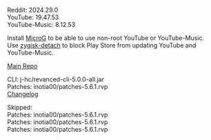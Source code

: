 Reddit: 2024.29.0  
YouTube: 19.47.53  
YouTube-Music: 8.12.53  

Install [MicroG](https://github.com/ReVanced/GmsCore/releases) to be able to use non-root YouTube or YouTube-Music.  
Use [zygisk-detach](https://github.com/j-hc/zygisk-detach) to block Play Store from updating YouTube and YouTube-Music.  

[Main Repo](https://github.com/epicmann24/revanced-extended-bin)
  
CLI: j-hc/revanced-cli-5.0.0-all.jar  
Patches: inotia00/patches-5.6.1.rvp  
[Changelog](https://github.com/inotia00/revanced-patches/releases/tag/v5.6.1)  

Skipped:  
Patches: inotia00/patches-5.6.1.rvp  
Patches: inotia00/patches-5.6.1.rvp  
Patches: inotia00/patches-5.6.1.rvp        

